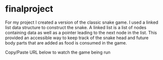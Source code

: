 # finalproject

For my project I created a version of the classic snake game.  I used a linked list data structure to construct the snake.  A linked list is a list of nodes containing data as well as a pointer leading to the next node in the list.  This provided an accessible way to keep track of the snake head and future body parts that are added as food is consumed in the game.


Copy/Paste URL below to watch the game being run
